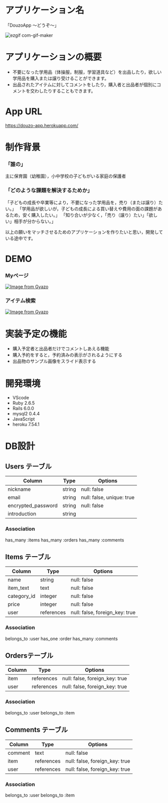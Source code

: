# アプリケーション名

   「DouzoApp 〜どうぞ〜」

![ezgif com-gif-maker](https://user-images.githubusercontent.com/83441050/123572982-0f1f9c80-d808-11eb-9371-e1dc1511fb83.gif)

# アプリケーションの概要
 - 不要になった学用品（体操服，制服，学習道具など）を出品したり，欲しい学用品を購入または譲り受けることができます。
 - 出品されたアイテムに対してコメントをしたり，購入者と出品者が個別にコメントを交わしたりすることもできます。

# App URL
https://douzo-app.herokuapp.com/

# 制作背景
 ### 「誰の」
  主に保育園（幼稚園），小中学校の子どもがいる家庭の保護者

 ### 「どのような課題を解決するためか」
 「子どもの成長や卒業等により，不要になった学用品を，売り（または譲り）たい。」
 「学用品が欲しいが，子どもの成長による買い替えや費用の面の課題があるため，安く購入したい。」
 「知り合いが少なく，「売り（譲り）たい」「欲しい」相手が分からない。」

 以上の願いをマッチさせるためのアプリケーションを作りたいと思い，開発している途中です。

# DEMO
 ### Myページ
 [![Image from Gyazo](https://i.gyazo.com/7351a4b4401d1998fa525f4ae842e855.gif)](https://gyazo.com/7351a4b4401d1998fa525f4ae842e855)

 ### アイテム検索
 [![Image from Gyazo](https://i.gyazo.com/b1be3f7bd7b329b1b04151364a44aa78.gif)](https://gyazo.com/b1be3f7bd7b329b1b04151364a44aa78)

# 実装予定の機能
 - 購入予定者と出品者だけでコメントしあえる機能
 - 購入予約をすると，予約済みの表示がされるようにする
 - 出品物のサンプル画像をスライド表示する

# 開発環境
- VScode
- Ruby 2.6.5
- Rails 6.0.0
- mysql2 0.4.4
- JavaScript
- heroku 7.54.1

# DB設計

## Users テーブル 

| Column               | Type    | Options                   |
| -------------------- | ------- | ------------------------- |   
| nickname             | string  | null: false               |
| email                | string  | null: false, unique: true |
| encrypted_password   | string  | null: false               |
| introduction         | string  |                           |

### Association

has_many :items
has_many :orders
has_many :comments



## Items テーブル 

| Column          | Type         | Options                        |
| --------------- | ------------ | ------------------------------ |   
| name            | string       | null: false                    |
| item_text       | text         | null: false                    |
| category_id     | integer      | null: false                    |
| price           | integer      | null: false                    |
| user            | references   | null: false, foreign_key: true |

### Association

belongs_to :user
has_one :order
has_many :comments



##  Ordersテーブル 

| Column     | Type        | Options                        |
| ---------- | ----------- | ------------------------------ |   
| item       | references  | null: false, foreign_key: true |
| user       | references  | null: false, foreign_key: true |

### Association

belongs_to :user
belongs_to :item



## Comments テーブル 

| Column               | Type        | Options                        |
| -------------------- | ----------- | ------------------------------ |   
| comment              | text        | null: false                    |
| item                 | references  | null: false, foreign_key: true |
| user                 | references  | null: false, foreign_key: true |

### Association

belongs_to :user
belongs_to :item
